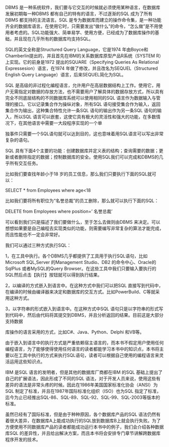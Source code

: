 DBMS 是一种系统软件，我们要与它交互的时候就必须使用某种语言，在数据库发展初期每一种DBMS 都有自己的特有的语言，不过逐渐的SQL 成为了所有DBMS 都支持的主流语言。SQL 是专为数据库而建立的操作命令集，是一种功能齐全的数据库语言。在使用它时，只需要发出“做什么”的命令，“怎么做”是不用使用者考虑的。SQL功能强大、简单易学、使用方便，已经成为了数据库操作的基础，并且现在几乎所有的数据库均支持SQL。
SQL的英文全称是Structured Query Language，它是1974 年由Boyce和Chamberlin提出的，并且首先在IBM的关系数据库原型产品R系统（SYSTEM R）上实现。它的前身是1972 提出的SQUARE（Specifying Queries As Relational Expressesion）语言，在1974 年做了修改，并且改名为SEQUEL（Structured English Query Language）语言，后来SEQUEL简化为SQL。
SQL 是高级的非过程化编程语言，允许用户在高层数据结构上工作。使用它，用户无需指定对数据的存放方法，也不需要用户了解具体的数据存放方式，所以具有完全不同底层结构的不同数据库系统可以使用相同的SQL 语言作为数据输入与管理的接口。它以记录集合作为操纵对象，所有SQL 语句接受集合作为输入，返回集合作为输出，这种集合特性允许一条SQL 语句的输出作为另一条SQL 语句的输入，所以SQL 语言可以嵌套，这使它具有极大的灵活性和强大的功能，在多数情况下，在其他语言中需要一大段程序实现的一个单
独事件只需要一个SQL语句就可以达到目的，这也意味着用SQL语言可以写出非常复杂的语句。
SQL 具有下面4个主要的功能：创建数据库并定义表的结构；查询需要的数据；更新或者删除指定的数据；控制数据库的安全。使用SQL我们可以完成和DBMS的几乎所有交互任务。
比如我们要查找年龄小于18 岁的员工信息，那么我们只要执行下面的SQL就可以：
SELECT * from Employees where age<18
比如我们要将所有职位为“名誉总裁”的员工删除，那么就可以执行下面的SQL：
DELETE from Employees where position=’ 名誉总裁’
可以看到我们只是描述了我们要做什么，至于怎么去做则由DBMS 来决定。可以想想如果要是自己编程去实现类似的功能，则需要编写非常复杂的算法才能完成，而且性能也不一定会非常好。
我们可以通过三种方式执行SQL：
1，在工具中执行。各个DBMS几乎都提供了工具用于执行SQL语句，比如Microsoft SQL,Server 的Management Studio、DB2 的命令中心、Oracle的SqlPlus 或者MySQL的Query Browser。在这些工具中我们只要输入要执行的SQL然后点击【执行】按钮就可以得到执行结果。
2，以编译的方式嵌入到语言中。在这种方式中我们可以把SQL 直接写到代码中，在编译的时候由编译器来决定和数据库的交互方式。比如PowerBuild、C等就采用这种方式。
3，以字符串的形式嵌入到语言中。在这种方式中SQL 语句只是以字符串的形式写到代码中，然后由代码将其提交到DBMS，并且分析返回的结果。目前这是大部分支持数据
库操作的语言采用的方式，比如C#、Java、Python、Delphi 和VB等。
由于嵌入到语言中的执行方式是严重依赖宿主语言的，而本书不假定用户使用任何编程语言，为了能够使得使用任何语言的读者都能学习本书中的知识点，本书将主要以在工具中执行的方式来执行SQL语句，读者可以根据自己使用的编程语言来灵活运用这些知识点。
IBM 是SQL 语言的发明者，但是其他的数据库厂商都在IBM 的SQL 基础上提出了自己的扩展语法，因此形成了不同的SQL 语法，对于开发人员来说，使用这些有差异的语法是非常头疼的时候。因此在1986年美国国家标准化协会（ANSI）为SQL 制定了标准，并且在1987年国际标准化组织（ISO）也为SQL 指定了标准，迄今为止已经推出SQL-86、SQL-89、SQL-92、SQL-99、SQL-2003等版本的标准。
虽然已经有了国际标准，但是由于种种原因，各个数据库产品的SQL 语法仍然有着很大差异，在数据库A上能成功执行的SQL放到数据库B上就会执行失败。为了方便使用不同数据库产品的读者都能成功运行本书中的例子，我们会介绍各种数据库SQL 的差异性，并且给出解决方案，而且本书将会安排专门章节讲解跨数据库程序开发的技术。